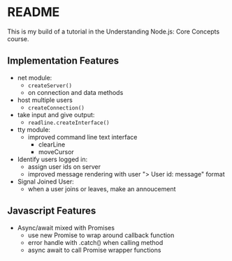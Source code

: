 # README

This is my build of a tutorial in the Understanding Node.js: Core Concepts course.

## Implementation Features

- net module:
  - `createServer()`
  - on connection and data methods
- host multiple users
  - `createConnection()`
- take input and give output:
  - `readline.createInterface()`
- tty module:
  - improved command line text interface
    - clearLine
    - moveCursor
- Identify users logged in:
  - assign user ids on server
  - improved message rendering with user "> User id: message" format
- Signal Joined User:
  - when a user joins or leaves, make an annoucement

## Javascript Features

- Async/await mixed with Promises
  - use new Promise to wrap around callback function
  - error handle with .catch() when calling method
  - async await to call Promise wrapper functions

